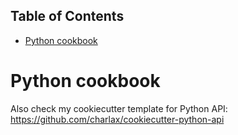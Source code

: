 <!-- START doctoc generated TOC please keep comment here to allow auto update -->
<!-- DON'T EDIT THIS SECTION, INSTEAD RE-RUN doctoc TO UPDATE -->
## Table of Contents

- [Python cookbook](#python-cookbook)

<!-- END doctoc generated TOC please keep comment here to allow auto update -->

# Python cookbook

Also check my cookiecutter template for Python API: https://github.com/charlax/cookiecutter-python-api
